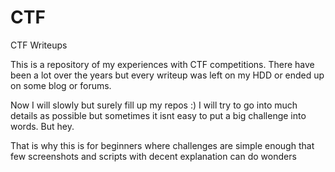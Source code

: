 # CTF
CTF Writeups

This is a repository of my experiences with CTF competitions. There have been a lot over the years but every writeup was left on my HDD or
ended up on some blog or forums.

Now I will slowly but surely fill up my repos :) I will try to go into much details as possible but sometimes it isnt easy to put a big
challenge into words. But hey.

That is why this is for beginners where challenges are simple enough that few screenshots and scripts with decent explanation can do wonders
